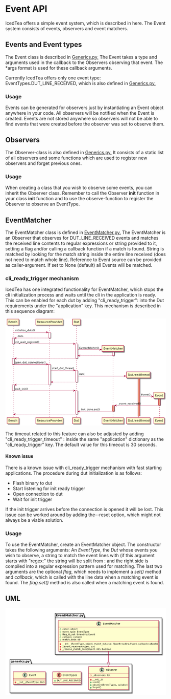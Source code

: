 # Event API
IcedTea offers a simple event system, which is described in
here. The Event system consists of events, observers and event matchers.

## Events and Event types
The Event class is described in [Generics.py.](../icedtea_lib/Events/Generics.py)
The Event takes a type and arguments used in the callback
to the Observers observing that event.
The *args format is used for these callback arguments.

Currently IcedTea offers only one event type:
EventTypes.DUT_LINE_RECEIVED,
which is also defined in
[Generics.py.](../icedtea_lib/Events/Generics.py)

### Usage
Events can be generated for observers just by instantiating an Event
object anywhere in your code. All observers will be notified when the
Event is created. Events are not stored anywhere so observers will not
be able to find events that were created before the observer was set to
observe them.

## Observers
The Observer-class is also defined in
[Generics.py.](../icedtea_lib/Events/Generics.py)
It consists of a static list of all observers and some functions which
are used to register new observers and forget previous ones.

### Usage
When creating a class that you wish to observe some events, you can
inherit the Observer class. Remember to call the Observer __init__
function in your class __init__ function and to use the observe-function
to register the Observer to observe an EventType.

## EventMatcher
The EventMatcher class is defined in
[EventMatcher.py.](../icedtea_lib/Events/EventMatcher.py)
The EventMatcher is an Observer that observes
for DUT_LINE_RECEIVED events and matches the received line
contents to regular expressions or string provided to it,
setting a flag and/or calling a callback function if a match is found.
String is matched by looking for the match string
inside the entire line received (does not need to match whole line).
Reference to Event source can be provided as caller-argument.
If set to None (default) all Events will be matched.

### cli_ready_trigger mechanism
IcedTea has one integrated functionality for EventMatcher,
which stops the cli initialization process and
waits until the cli in the application is ready.
This can be enabled for each dut by adding
"cli_ready_trigger": <string> into the Dut requirements under
the "application" key. This mechanism is
described in this sequence diagram:

![alt-text](UML/Dut_init_wait_sequence.png)

The timeout related to this feature can also be adjusted by adding
"cli_ready_trigger_timeout" : <integer> inside the same "application"
dictionary as the "cli_ready_trigger" key. The default value for this
timeout is 30 seconds.

#### Known issue
There is a known issue with cli_ready_trigger mechanism with fast
starting applications. The procedure during dut initialization is as
follows:

- Flash binary to dut
- Start listening for init ready trigger
- Open connection to dut
- Wait for init trigger

If the init trigger arrives before the connection is opened
it will be lost. This issue can be worked around by adding the--reset
option, which might not always be a viable solution.

### Usage
To use the EventMatcher, create an EventMatcher object. The constructor
takes the following arguments:
An *EventType*, the *Dut* whose events you wish to observe,
a string to match the event lines with (if this argument
starts with "regex:" the string will be split from : and the right side
is compiled into a regular expression pattern used for matching.
The last two arguments are the optional *flag*, which needs to implement
a *set()* method and *callback*, which is called with the line data when
a matching event is found. The *flag.set()* method is also called when
a matching event is found.

## UML
![alt-text](UML/Events.png)

